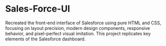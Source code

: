 # Sales-Force-UI
Recreated the front-end interface of Salesforce using pure HTML and CSS, focusing on layout precision, modern design components, responsive behavior, and pixel-perfect visual imitation. This project replicates key elements of the Salesforce dashboard.
